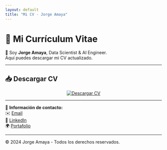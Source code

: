 ```yaml
---
layout: default
title: "Mi CV - Jorge Amaya"
---
```


# 💼 Mi Currículum Vitae

🚀 Soy **Jorge Amaya**, Data Scientist & AI Engineer.  
Aquí puedes descargar mi CV actualizado.

---

## 📥 **Descargar CV**
<p align="center">
  <a href="https://github.com/kokit0/CV/raw/main/CV_Data_Science_AI_Engineer_Jorge_Amaya.pdf" target="_blank">
    <img src="https://img.shields.io/badge/%F0%9F%93%83%20DESCARGAR%20CV-Azul?style=for-the-badge&logo=Adobe-Acrobat-Reader&logoColor=white" alt="Descargar CV">
  </a>
</p>

---

📌 **Información de contacto:**  
✉️ [Email](mailto:tuemail@ejemplo.com)  
🔗 [LinkedIn](https://linkedin.com/in/tuusuario)  
🌍 [Portafolio](https://tuportafolio.com)

---

© 2024 Jorge Amaya - Todos los derechos reservados.
